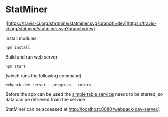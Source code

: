 StatMiner
====================================

![https://travis-ci.org/statmine/statminer.svg?branch=dev](https://travis-ci.org/statmine/statminer.svg?branch=dev)

Install modules

```
npm install
```

Build and run web server

```
npm start
```

(which runs the following command)
```
webpack-dev-server --progress --colors
```

Before the app can be used the [simple table service](https://github.com/statmine/simple_table_service) needs to be started, so data can be retrieved from the service


StatMiner can be accessed at [http://localhost:8080/webpack-dev-server/](http://localhost:8080/webpack-dev-server/).
